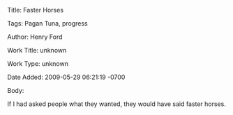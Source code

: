 Title:  Faster Horses

Tags:   Pagan Tuna, progress

Author: Henry Ford

Work Title: unknown

Work Type: unknown

Date Added: 2009-05-29 06:21:19 -0700

Body: 

If I had asked people what they wanted, they would have said faster horses.

